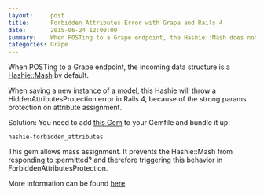 ```yaml
---
layout:     post
title:      Forbidden Attributes Error with Grape and Rails 4
date:       2015-06-24 12:00:00
summary:    When POSTing to a Grape endpoint, the Hashie::Mash does not play well with Rails 4 strong params on the model and throws a ForbiddenAttributesProtection error.
categories: Grape
---
```


When POSTing to a Grape endpoint, the incoming data structure is a [Hashie::Mash](ihttps://github.com/intridea/hashie/blob/master/lib/hashie/mash.rb) by default.

When saving a new instance of a model, this Hashie will throw a HiddenAttributesProtection error in Rails 4, because of the strong params
protection on attribute assignment.

Solution: You need to add [this Gem](https://rubygems.org/gems/hashie-forbidden_attributes) to your Gemfile and bundle it up:

    hashie-forbidden_attributes

This gem allows mass assignment. It prevents the Hashie::Mash from responding to :permitted? and therefore triggering this behavior in ForbiddenAttributesProtection.

More information can be found [here](https://github.com/intridea/grape/issues/404).




